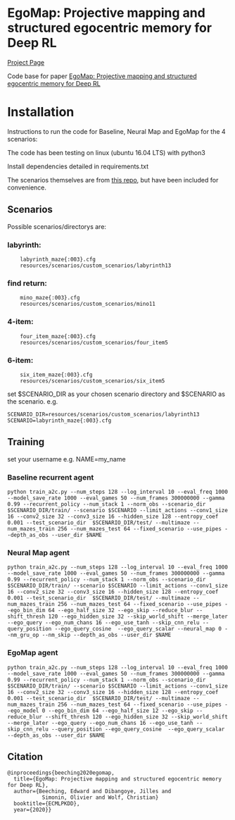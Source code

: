 # EgoMap: Projective mapping and structured egocentric memory for Deep RL
[Project Page](https://edbeeching.github.io/papers/egomap)

Code base for paper [EgoMap: Projective mapping and structured egocentric memory for Deep RL](https://arxiv.org/abs/2002.02286)
# Installation
Instructions to run the code for Baseline, Neural Map and EgoMap for the 4 scenarios:

The code has been testing on linux (ubuntu 16.04 LTS) with python3

Install dependencies detailed in requirements.txt

The scenarios themselves are from [this repo](https://github.com/edbeeching/3d_control_deep_rl), but have been included for convenience.

## Scenarios
Possible scenarios/directorys are:
###    labyrinth:
        labyrinth_maze{:003}.cfg
        resources/scenarios/custom_scenarios/labyrinth13
###    find return:
        mino_maze{:003}.cfg
        resources/scenarios/custom_scenarios/mino11
###    4-item:
        four_item_maze{:003}.cfg
        resources/scenarios/custom_scenarios/four_item5
###   6-item:
        six_item_maze{:003}.cfg
        resources/scenarios/custom_scenarios/six_item5


set $SCENARIO_DIR as your chosen scenario directory and $SCENARIO as the scenario.
e.g. 
```
SCENARIO_DIR=resources/scenarios/custom_scenarios/labyrinth13
SCENARIO=labyrinth_maze{:003}.cfg
```

## Training

set your username
e.g. NAME=my_name

### Baseline recurrent agent

```
python train_a2c.py --num_steps 128 --log_interval 10 --eval_freq 1000 --model_save_rate 1000 --eval_games 50 --num_frames 300000000 --gamma 0.99 --recurrent_policy --num_stack 1 --norm_obs --scenario_dir  $SCENARIO_DIR/train/ --scenario $SCENARIO --limit_actions --conv1_size 16 --conv2_size 32 --conv3_size 16 --hidden_size 128 --entropy_coef 0.001 --test_scenario_dir  $SCENARIO_DIR/test/ --multimaze --num_mazes_train 256 --num_mazes_test 64 --fixed_scenario --use_pipes --depth_as_obs --user_dir $NAME
```

### Neural Map agent
```
python train_a2c.py --num_steps 128 --log_interval 10 --eval_freq 1000 --model_save_rate 1000 --eval_games 50 --num_frames 300000000 --gamma 0.99 --recurrent_policy --num_stack 1 --norm_obs --scenario_dir  $SCENARIO_DIR/train/ --scenario $SCENARIO --limit_actions --conv1_size 16 --conv2_size 32 --conv3_size 16 --hidden_size 128 --entropy_coef 0.001 --test_scenario_dir  $SCENARIO_DIR/test/ --multimaze --num_mazes_train 256 --num_mazes_test 64 --fixed_scenario --use_pipes --ego_bin_dim 64 --ego_half_size 32 --ego_skip --reduce_blur --shift_thresh 120 --ego_hidden_size 32 --skip_world_shift --merge_later --ego_query --ego_num_chans 16 --ego_use_tanh --skip_cnn_relu --query_position --ego_query_cosine  --ego_query_scalar --neural_map 0 --nm_gru_op --nm_skip --depth_as_obs --user_dir $NAME
```

### EgoMap agent
```
python train_a2c.py --num_steps 128 --log_interval 10 --eval_freq 1000 --model_save_rate 1000 --eval_games 50 --num_frames 300000000 --gamma 0.99 --recurrent_policy --num_stack 1 --norm_obs --scenario_dir  $SCENARIO_DIR/train/ --scenario $SCENARIO --limit_actions --conv1_size 16 --conv2_size 32 --conv3_size 16 --hidden_size 128 --entropy_coef 0.001 --test_scenario_dir  $SCENARIO_DIR/test/ --multimaze --num_mazes_train 256 --num_mazes_test 64 --fixed_scenario --use_pipes --ego_model 0 --ego_bin_dim 64 --ego_half_size 12 --ego_skip --reduce_blur --shift_thresh 120 --ego_hidden_size 32 --skip_world_shift --merge_later --ego_query --ego_num_chans 16 --ego_use_tanh --skip_cnn_relu --query_position --ego_query_cosine  --ego_query_scalar --depth_as_obs --user_dir $NAME
```
## Citation
```
@inproceedings{beeching2020egomap,
  title={EgoMap: Projective mapping and structured egocentric memory for Deep RL},
  author={Beeching, Edward and Dibangoye, Jilles and 
           Simonin, Olivier and Wolf, Christian}
  booktitle={ECMLPKDD},
  year={2020}}
```
